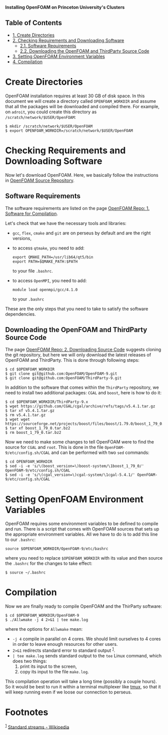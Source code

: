 **Installing OpenFOAM on Princeton University's Clusters**

<div id="table-of-contents">
<h2>Table of Contents</h2>
<div id="text-table-of-contents">
<ul>
<li><a href="#orgcb84ce4">1. Create Directories</a></li>
<li><a href="#org101563b">2. Checking Requirements and Downloading Software</a>
<ul>
<li><a href="#orgd7774bf">2.1. Software Requirements</a></li>
<li><a href="#orgc16421b">2.2. Downloading the OpenFOAM and ThirdParty Source Code</a></li>
</ul>
</li>
<li><a href="#orga328b6b">3. Setting OpenFOAM Environment Variables</a></li>
<li><a href="#org161fc74">4. Compilation</a></li>
</ul>
</div>
</div>


<a id="orgcb84ce4"></a>

# Create Directories

OpenFOAM installation requires at least 30 GB of disk space. In this document we will create a directory called `OPENFOAM_WORKDIR` and assume that all the packages will be downloaded and compiled there. For example, on `adroit`,
you could create this directory as `/scratch/network/$USER/OpenFOAM`:

    $ mkdir /scratch/network/$USER/OpenFOAM
    $ export OPENFOAM_WORKDIR=/scratch/network/$USER/OpenFOAM


<a id="org101563b"></a>

# Checking Requirements and Downloading Software

Now let's download OpenFOAM.
Here, we basically follow the instructions in [OpenFOAM Source Repository](https://openfoam.org/download/source/).

<a id="orgd7774bf"></a>

## Software Requirements

The software requirements are listed on the page [OpenFOAM Repo: 1. Software for Compilation](https://openfoam.org/download/source/software-for-compilation/).

Let's check that we have the necessary tools and libraries:

-   `gcc`, `flex`, `cmake` and `git` are on perseus by default and are the right versions,
-   to access `qtmake`, you need to add:
    
        export QMAKE_PATH=/usr/lib64/qt5/bin
        export PATH=$QMAKE_PATH:$PATH

    to your file `.bashrc`.
-   to access `OpenMPI`, you need to add:
    
        module load openmpi/gcc/4.1.0
    
    to your `.bashrc`

These are the only steps that you need to take to satisfy the software
dependencies.


<a id="orgc16421b"></a>

## Downloading the OpenFOAM and ThirdParty Source Code

The page [OpenFOAM Repo: 2. Downloading Source Code](https://openfoam.org/download/source/downloading-source-code/) suggests cloning the git repository,
but here we will only download the latest releases of OpenFOAM and ThirdParty.
This is done through following steps:

    $ cd $OPENFOAM_WORKDIR
	$ git clone git@github.com:OpenFOAM/OpenFOAM-9.git
    $ git clone git@github.com:OpenFOAM/ThirdParty-9.git

In addition to the software that comes within the `ThirdParty` repository, we need
to install two additional packages: `CGAL` and `boost`, here is how to do it:

    $ cd $OPENFOAM_WORKDIR/ThirdParty-9.x
    $ wget https://github.com/CGAL/cgal/archive/refs/tags/v5.4.1.tar.gz
    $ tar xf v5.4.1.tar.gz
    $ rm v5.4.1.tar.gz
	$ wget wget https://sourceforge.net/projects/boost/files/boost/1.79.0/boost_1_79_0.tar.bz2
    $ tar xf boost_1_79_0.tar.bz2
    $ rm boost_1_79_0.tar.bz2

Now we need to make some changes to tell OpenFOAM were to find the source for `CGAL` and 
`root`. This is done in the file `OpenFOAM-9/etc/config.sh/CGAL` and can be performed
with two `sed` commands:

    $ cd OPENFOAM_WORKDIR
    $ sed -i -e 's/\(boost_version=\)boost-system/\1boost_1_79_0/' OpenFOAM-9/etc/config.sh/CGAL
    $ sed -i -e 's/\(cgal_version=\)cgal-system/\1cgal-5.4.1/' OpenFOAM-9/etc/config.sh/CGAL


<a id="orga328b6b"></a>

# Setting OpenFOAM Environment Variables

OpenFOAM requires some environment variables to be defined to compile and run.
There is a script that comes with OpenFOAM sources that sets up the appropriate
environment variables.
All we have to do is to add this line to our `.bashrc`:

    source $OPENFOAM_WORKDIR/OpenFOAM-9/etc/bashrc

where you need to replace `$OPENFOAM_WORKDIR` with its value and then source the `.bashrc` for the changes to take effect:

    $ source ~/.bashrc


<a id="org161fc74"></a>

# Compilation

Now we are finally ready to compile OpenFOAM and the ThirParty software:

    $ cd $OPENFOAM_WORKDIR/OpenFOAM-9
    $ ./Allwmake -j 4 2>&1 | tee make.log

where the options for `Allwmake` mean:

-   `-j 4` compile in parallel on 4 cores. We should limit ourselves
    to 4 cores in order to leave enough resources for other users.
-   `2>&1` redirects standard error to standard output <sup><a id="fnr.1" class="footref" href="#fn.1">1</a></sup>.
-   `| tee make.log` sends standard output to the `tee` Linux command, which
    does two things: 
    1.  print its input to the screen,
    2.  copy its input to the file `make.log`.

This compilation operation will take a long time (possibly a couple hours). So it
would be best to run it within a terminal multiplexer like [tmux](https://github.com/tmux/tmux/wiki), so that it will
keep running even if we loose our connection to perseus.


<a id="org822e47f"></a>


# Footnotes

<sup><a id="fn.1" href="#fnr.1">1</a></sup> [Standard streams - Wikipedia](https://en.wikipedia.org/wiki/Standard_streams)
